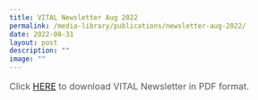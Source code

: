 ```yaml
---
title: VITAL Newsletter Aug 2022
permalink: /media-library/publications/newsletter-aug-2022/
date: 2022-08-31
layout: post
description: ""
image: ""
---
```

<p style="font-size: 16px;color:#585858;text-align:justify;">
Click <a href = "/files/Newslette Aug 2022.pdf">HERE</a> to download VITAL Newsletter in PDF format.
</p>